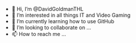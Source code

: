 - 👋 Hi, I’m @DavidGoldmanTHL
- 👀 I’m interested in all things IT and Video Gaming
- 🌱 I’m currently learning how to use GitHub 
- 💞️ I’m looking to collaborate on ...
- 📫 How to reach me ...

<!---
DavidGoldmanTHL/DavidGoldmanTHL is a ✨ special ✨ repository because its `README.md` (this file) appears on your GitHub profile.
You can click the Preview link to take a look at your changes.
--->
